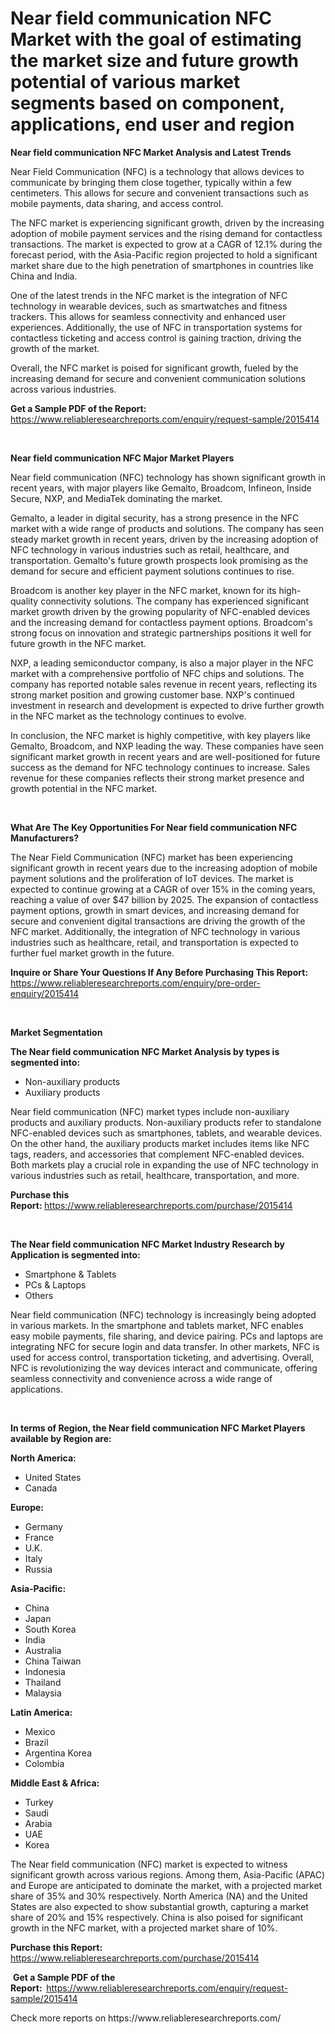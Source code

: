 <p><h1>Near field communication NFC Market with the goal of estimating the market size and future growth potential of various market segments based on component, applications, end user and region</h1></p><p><strong>Near field communication NFC Market Analysis and Latest Trends</strong></p>
<p><p>Near Field Communication (NFC) is a technology that allows devices to communicate by bringing them close together, typically within a few centimeters. This allows for secure and convenient transactions such as mobile payments, data sharing, and access control.</p><p>The NFC market is experiencing significant growth, driven by the increasing adoption of mobile payment services and the rising demand for contactless transactions. The market is expected to grow at a CAGR of 12.1% during the forecast period, with the Asia-Pacific region projected to hold a significant market share due to the high penetration of smartphones in countries like China and India.</p><p>One of the latest trends in the NFC market is the integration of NFC technology in wearable devices, such as smartwatches and fitness trackers. This allows for seamless connectivity and enhanced user experiences. Additionally, the use of NFC in transportation systems for contactless ticketing and access control is gaining traction, driving the growth of the market.</p><p>Overall, the NFC market is poised for significant growth, fueled by the increasing demand for secure and convenient communication solutions across various industries.</p></p>
<p><strong>Get a Sample PDF of the Report:&nbsp;</strong> <a href="https://www.reliableresearchreports.com/enquiry/request-sample/2015414">https://www.reliableresearchreports.com/enquiry/request-sample/2015414</a></p>
<p>&nbsp;</p>
<p><strong>Near field communication NFC Major Market Players</strong></p>
<p><p>Near field communication (NFC) technology has shown significant growth in recent years, with major players like Gemalto, Broadcom, Infineon, Inside Secure, NXP, and MediaTek dominating the market.</p><p>Gemalto, a leader in digital security, has a strong presence in the NFC market with a wide range of products and solutions. The company has seen steady market growth in recent years, driven by the increasing adoption of NFC technology in various industries such as retail, healthcare, and transportation. Gemalto's future growth prospects look promising as the demand for secure and efficient payment solutions continues to rise.</p><p>Broadcom is another key player in the NFC market, known for its high-quality connectivity solutions. The company has experienced significant market growth driven by the growing popularity of NFC-enabled devices and the increasing demand for contactless payment options. Broadcom's strong focus on innovation and strategic partnerships positions it well for future growth in the NFC market.</p><p>NXP, a leading semiconductor company, is also a major player in the NFC market with a comprehensive portfolio of NFC chips and solutions. The company has reported notable sales revenue in recent years, reflecting its strong market position and growing customer base. NXP's continued investment in research and development is expected to drive further growth in the NFC market as the technology continues to evolve.</p><p>In conclusion, the NFC market is highly competitive, with key players like Gemalto, Broadcom, and NXP leading the way. These companies have seen significant market growth in recent years and are well-positioned for future success as the demand for NFC technology continues to increase. Sales revenue for these companies reflects their strong market presence and growth potential in the NFC market.</p></p>
<p>&nbsp;</p>
<p><strong>What Are The Key Opportunities For Near field communication NFC Manufacturers?</strong></p>
<p><p>The Near Field Communication (NFC) market has been experiencing significant growth in recent years due to the increasing adoption of mobile payment solutions and the proliferation of IoT devices. The market is expected to continue growing at a CAGR of over 15% in the coming years, reaching a value of over $47 billion by 2025. The expansion of contactless payment options, growth in smart devices, and increasing demand for secure and convenient digital transactions are driving the growth of the NFC market. Additionally, the integration of NFC technology in various industries such as healthcare, retail, and transportation is expected to further fuel market growth in the future.</p></p>
<p><strong>Inquire or Share Your Questions If Any Before Purchasing This Report:</strong> <a href="https://www.reliableresearchreports.com/enquiry/pre-order-enquiry/2015414">https://www.reliableresearchreports.com/enquiry/pre-order-enquiry/2015414</a></p>
<p>&nbsp;</p>
<p><strong>Market Segmentation</strong></p>
<p><strong>The Near field communication NFC Market Analysis by types is segmented into:</strong></p>
<p><ul><li>Non-auxiliary products</li><li>Auxiliary products</li></ul></p>
<p><p>Near field communication (NFC) market types include non-auxiliary products and auxiliary products. Non-auxiliary products refer to standalone NFC-enabled devices such as smartphones, tablets, and wearable devices. On the other hand, the auxiliary products market includes items like NFC tags, readers, and accessories that complement NFC-enabled devices. Both markets play a crucial role in expanding the use of NFC technology in various industries such as retail, healthcare, transportation, and more.</p></p>
<p><strong>Purchase this Report:&nbsp;</strong><a href="https://www.reliableresearchreports.com/purchase/2015414">https://www.reliableresearchreports.com/purchase/2015414</a></p>
<p>&nbsp;</p>
<p><strong>The Near field communication NFC Market Industry Research by Application is segmented into:</strong></p>
<p><ul><li>Smartphone & Tablets</li><li>PCs & Laptops</li><li>Others</li></ul></p>
<p><p>Near field communication (NFC) technology is increasingly being adopted in various markets. In the smartphone and tablets market, NFC enables easy mobile payments, file sharing, and device pairing. PCs and laptops are integrating NFC for secure login and data transfer. In other markets, NFC is used for access control, transportation ticketing, and advertising. Overall, NFC is revolutionizing the way devices interact and communicate, offering seamless connectivity and convenience across a wide range of applications.</p></p>
<p>&nbsp;</p>
<p><strong>In terms of Region, the Near field communication NFC Market Players available by Region are:</strong></p>
<p>
    <p> <strong> North America: </strong>
        <ul>
            <li>United States</li>
            <li>Canada</li>
        </ul>
        </p> 
    <p> <strong> Europe: </strong>
        <ul>
            <li>Germany</li>
            <li>France</li>
            <li>U.K.</li>
            <li>Italy</li>
            <li>Russia</li>
        </ul>
        </p> 
    <p> <strong> Asia-Pacific: </strong>
        <ul>
            <li>China</li>
            <li>Japan</li>
            <li>South Korea</li>
            <li>India</li>
            <li>Australia</li>
            <li>China Taiwan</li>
            <li>Indonesia</li>
            <li>Thailand</li>
            <li>Malaysia</li>
        </ul>
        </p> 
    <p> <strong> Latin America: </strong>
        <ul>
            <li>Mexico</li>
            <li>Brazil</li>
            <li>Argentina Korea</li>
            <li>Colombia</li>
        </ul>
        </p> 
    <p> <strong> Middle East & Africa: </strong>
        <ul>
            <li>Turkey</li>
            <li>Saudi</li>
            <li>Arabia</li>
            <li>UAE</li>
            <li>Korea</li>
        </ul>
    </p>
    </p>
<p><p>The Near field communication (NFC) market is expected to witness significant growth across various regions. Among them, Asia-Pacific (APAC) and Europe are anticipated to dominate the market, with a projected market share of 35% and 30% respectively. North America (NA) and the United States are also expected to show substantial growth, capturing a market share of 20% and 15% respectively. China is also poised for significant growth in the NFC market, with a projected market share of 10%.</p></p>
<p><strong>Purchase this Report: </strong><a href="https://www.reliableresearchreports.com/purchase/2015414">https://www.reliableresearchreports.com/purchase/2015414</a></p>
<p>&nbsp;<strong>Get a Sample PDF of the Report:&nbsp;&nbsp;</strong><a href="https://www.reliableresearchreports.com/enquiry/request-sample/2015414">https://www.reliableresearchreports.com/enquiry/request-sample/2015414</a></p>
<p><strong></strong></p>
<p>Check more reports on https://www.reliableresearchreports.com/</p>